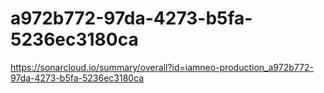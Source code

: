 # a972b772-97da-4273-b5fa-5236ec3180ca
https://sonarcloud.io/summary/overall?id=iamneo-production_a972b772-97da-4273-b5fa-5236ec3180ca
